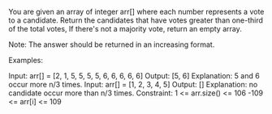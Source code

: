 You are given an array of integer arr[] where each number represents a vote to a candidate. Return the candidates that have votes greater than one-third of the total votes, If there's not a majority vote, return an empty array. 

Note: The answer should be returned in an increasing format.

Examples:

Input: arr[] = [2, 1, 5, 5, 5, 5, 6, 6, 6, 6, 6]
Output: [5, 6]
Explanation: 5 and 6 occur more n/3 times.
Input: arr[] = [1, 2, 3, 4, 5]
Output: []
Explanation: no candidate occur more than n/3 times.
Constraint:
1 <= arr.size() <= 106
-109 <= arr[i] <= 109
